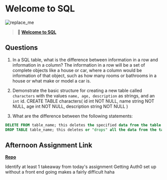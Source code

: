 # Welcome to SQL

![replace_me](https://codeworks.blob.core.windows.net/public/assets/img/illustrations/placeholder.svg)

> **📖 [Welcome to SQL](https://codeworksacademy.com/fs-student-guide/resources/wk11/01-MySQL-GettingStarted)**

## Questions

1. In a SQL table, what is the difference between information in a row and information in a column?
  The information in a row will be a set of complete objects like a house or car, where a column would be information of that object, such as how many rooms or bathrooms in a house or what make or model a car is.

2. Demonstrate the basic structure for creating a new table called `characters` with the values `name, age, description` as strings, and an `int` id.
  CREATE TABLE characters(
    id int NOT NULL,
    name string NOT NULL,
    age int NOT NULL,
    description string NOT NULL
  )

3. What are the difference between the following statements: 
```sql
DELETE FROM table_name; this deletes the specified data from the table.
DROP TABLE table_name; this deletes or "drops" all the data from the table.
```

## Afternoon Assignment Link

**[Repo](https://github.com/KendallPowell/dinoFarm)**

Identify at least 1 takeaway from today's assignment
  Getting Auth0 set up without a front end going makes a fairly difficult haha